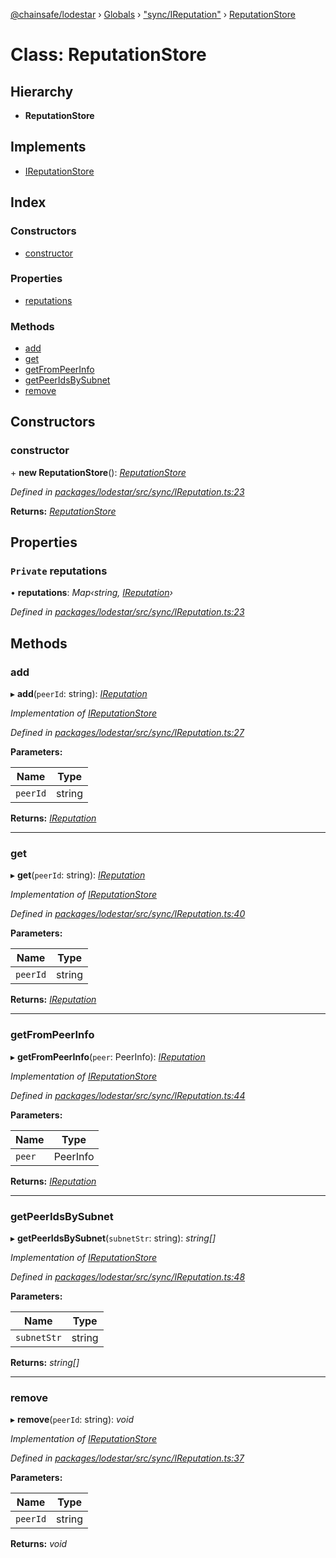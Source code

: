 [@chainsafe/lodestar](../README.md) › [Globals](../globals.md) › ["sync/IReputation"](../modules/_sync_ireputation_.md) › [ReputationStore](_sync_ireputation_.reputationstore.md)

# Class: ReputationStore

## Hierarchy

* **ReputationStore**

## Implements

* [IReputationStore](../interfaces/_sync_ireputation_.ireputationstore.md)

## Index

### Constructors

* [constructor](_sync_ireputation_.reputationstore.md#constructor)

### Properties

* [reputations](_sync_ireputation_.reputationstore.md#private-reputations)

### Methods

* [add](_sync_ireputation_.reputationstore.md#add)
* [get](_sync_ireputation_.reputationstore.md#get)
* [getFromPeerInfo](_sync_ireputation_.reputationstore.md#getfrompeerinfo)
* [getPeerIdsBySubnet](_sync_ireputation_.reputationstore.md#getpeeridsbysubnet)
* [remove](_sync_ireputation_.reputationstore.md#remove)

## Constructors

###  constructor

\+ **new ReputationStore**(): *[ReputationStore](_sync_ireputation_.reputationstore.md)*

*Defined in [packages/lodestar/src/sync/IReputation.ts:23](https://github.com/ChainSafe/lodestar/blob/e2d6cf79d/packages/lodestar/src/sync/IReputation.ts#L23)*

**Returns:** *[ReputationStore](_sync_ireputation_.reputationstore.md)*

## Properties

### `Private` reputations

• **reputations**: *Map‹string, [IReputation](../interfaces/_sync_ireputation_.ireputation.md)›*

*Defined in [packages/lodestar/src/sync/IReputation.ts:23](https://github.com/ChainSafe/lodestar/blob/e2d6cf79d/packages/lodestar/src/sync/IReputation.ts#L23)*

## Methods

###  add

▸ **add**(`peerId`: string): *[IReputation](../interfaces/_sync_ireputation_.ireputation.md)*

*Implementation of [IReputationStore](../interfaces/_sync_ireputation_.ireputationstore.md)*

*Defined in [packages/lodestar/src/sync/IReputation.ts:27](https://github.com/ChainSafe/lodestar/blob/e2d6cf79d/packages/lodestar/src/sync/IReputation.ts#L27)*

**Parameters:**

Name | Type |
------ | ------ |
`peerId` | string |

**Returns:** *[IReputation](../interfaces/_sync_ireputation_.ireputation.md)*

___

###  get

▸ **get**(`peerId`: string): *[IReputation](../interfaces/_sync_ireputation_.ireputation.md)*

*Implementation of [IReputationStore](../interfaces/_sync_ireputation_.ireputationstore.md)*

*Defined in [packages/lodestar/src/sync/IReputation.ts:40](https://github.com/ChainSafe/lodestar/blob/e2d6cf79d/packages/lodestar/src/sync/IReputation.ts#L40)*

**Parameters:**

Name | Type |
------ | ------ |
`peerId` | string |

**Returns:** *[IReputation](../interfaces/_sync_ireputation_.ireputation.md)*

___

###  getFromPeerInfo

▸ **getFromPeerInfo**(`peer`: PeerInfo): *[IReputation](../interfaces/_sync_ireputation_.ireputation.md)*

*Implementation of [IReputationStore](../interfaces/_sync_ireputation_.ireputationstore.md)*

*Defined in [packages/lodestar/src/sync/IReputation.ts:44](https://github.com/ChainSafe/lodestar/blob/e2d6cf79d/packages/lodestar/src/sync/IReputation.ts#L44)*

**Parameters:**

Name | Type |
------ | ------ |
`peer` | PeerInfo |

**Returns:** *[IReputation](../interfaces/_sync_ireputation_.ireputation.md)*

___

###  getPeerIdsBySubnet

▸ **getPeerIdsBySubnet**(`subnetStr`: string): *string[]*

*Implementation of [IReputationStore](../interfaces/_sync_ireputation_.ireputationstore.md)*

*Defined in [packages/lodestar/src/sync/IReputation.ts:48](https://github.com/ChainSafe/lodestar/blob/e2d6cf79d/packages/lodestar/src/sync/IReputation.ts#L48)*

**Parameters:**

Name | Type |
------ | ------ |
`subnetStr` | string |

**Returns:** *string[]*

___

###  remove

▸ **remove**(`peerId`: string): *void*

*Implementation of [IReputationStore](../interfaces/_sync_ireputation_.ireputationstore.md)*

*Defined in [packages/lodestar/src/sync/IReputation.ts:37](https://github.com/ChainSafe/lodestar/blob/e2d6cf79d/packages/lodestar/src/sync/IReputation.ts#L37)*

**Parameters:**

Name | Type |
------ | ------ |
`peerId` | string |

**Returns:** *void*

